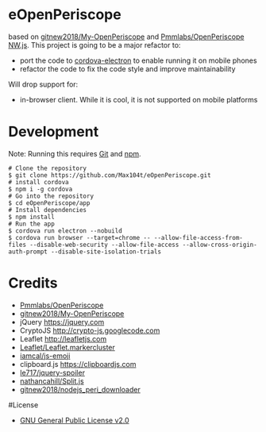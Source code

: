 # eOpenPeriscope
based on [gitnew2018/My-OpenPeriscope](https://github.com/gitnew2018/My-OpenPeriscope) and [Pmmlabs/OpenPeriscope](https://github.com/Pmmlabs/OpenPeriscope) [NW.js](https://nwjs.io/). This project is going to be a major refactor to:
 - port the code to [cordova-electron](https://cordova.apache.org/docs/en/latest/guide/platforms/electron/index.html#requirements-and-support) to enable running it on mobile phones
 - refactor the code to fix the code style and improve maintainability
 
 Will drop support for:
 -  in-browser client. While it is cool, it is not supported on mobile platforms

# Development
Note: Running this requires [Git](https://git-scm.com/) and [npm](https://www.npmjs.com/).
```
# Clone the repository
$ git clone https://github.com/Max104t/eOpenPeriscope.git
# install cordova
$ npm i -g cordova
# Go into the repository
$ cd eOpenPeriscope/app
# Install dependencies
$ npm install
# Run the app
$ cordova run electron --nobuild
$ cordova run browser --target=chrome -- --allow-file-access-from-files --disable-web-security --allow-file-access --allow-cross-origin-auth-prompt --disable-site-isolation-trials
```

# Credits
- [Pmmlabs/OpenPeriscope](https://github.com/Pmmlabs/OpenPeriscope)
- [gitnew2018/My-OpenPeriscope](https://github.com/gitnew2018/My-OpenPeriscope)
- jQuery https://jquery.com
- CryptoJS http://crypto-js.googlecode.com
- Leaflet http://leafletjs.com
- [Leaflet/Leaflet.markercluster](https://github.com/Leaflet/Leaflet.markercluster)
- [iamcal/js-emoji](https://github.com/iamcal/js-emoji)
- clipboard.js https://clipboardjs.com
- [le717/jquery-spoiler](https://github.com/le717/jquery-spoiler)
- [nathancahill/Split.js](https://github.com/nathancahill/Split.js)
- [gitnew2018/nodejs_peri_downloader](https://github.com/gitnew2018/nodejs_peri_downloader)

#License
- [GNU General Public License v2.0](./LICENSE)
